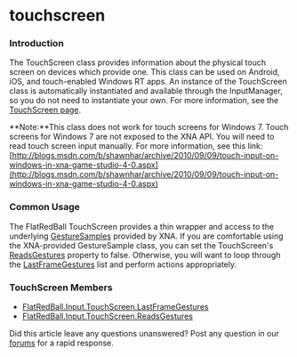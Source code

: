 # touchscreen

### Introduction

The TouchScreen class provides information about the physical touch screen on devices which provide one. This class can be used on Android, iOS, and touch-enabled Windows RT apps. An instance of the TouchScreen class is automatically instantiated and available through the InputManager, so you do not need to instantiate your own. For more information, see the [TouchScreen page](../../../../../frb/docs/index.php).

\*\*Note:\*\*This class does not work for touch screens for Windows 7. Touch screens for Windows 7 are not exposed to the XNA API. You will need to read touch screen input manually. For more information, see this link: [http://blogs.msdn.com/b/shawnhar/archive/2010/09/09/touch-input-on-windows-in-xna-game-studio-4-0.aspx](http://blogs.msdn.com/b/shawnhar/archive/2010/09/09/touch-input-on-windows-in-xna-game-studio-4-0.aspx)

### Common Usage

The FlatRedBall TouchScreen provides a thin wrapper and access to the underlying [GestureSamples](http://msdn.microsoft.com/en-us/library/microsoft.xna.framework.input.touch.gesturesample.position.aspx) provided by XNA. If you are comfortable using the XNA-provided GestureSample class, you can set the TouchScreen's [ReadsGestures](../../../../../frb/docs/index.php) property to false. Otherwise, you will want to loop through the [LastFrameGestures](../../../../../frb/docs/index.php) list and perform actions appropriately.

### TouchScreen Members

* [FlatRedBall.Input.TouchScreen.LastFrameGestures](../../../../../frb/docs/index.php)
* [FlatRedBall.Input.TouchScreen.ReadsGestures](../../../../../frb/docs/index.php)

Did this article leave any questions unanswered? Post any question in our [forums](../../../../../frb/forum.md) for a rapid response.
